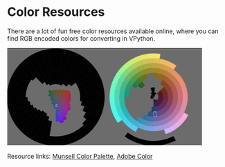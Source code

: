 # Color Resources

There are a lot of fun free color resources available online, where you can find RGB encoded colors for converting in VPython.

<img src = "image-5.png" width = "450px" />

Resource links: [Munsell Color Palette](https://pteromys.melonisland.net/munsell/), [Adobe Color](https://color.adobe.com/create/color-wheel)